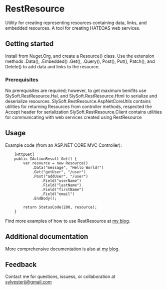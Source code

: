 ﻿# RestResource

Utility for creating representing resources containing data, links, and embedded resources. A tool for creating HATEOAS web services.

## Getting started

Install from Nuget.Org, and create a Resource() class. Use the extension methods .Data(), .Embedded() .Get(), .Query(), Post(), Put(), Patch(), and Delete() to add data and links to the resource.

### Prerequisites

No prerequisites are required; however, to get maximum benifits use SlySoft.RestResource.Hal, and SlySoft.RestResource.Html to serialize and deserialize resources.
SlySoft.RestResource.AspNetCoreUtils contains utilities for returning Resources from controller methods, respected the Accept header for serialization
SlySoft.RestResource.Client contains utilities for communicating with web services created using RestResource

## Usage

Example code (from an ASP.NET CORE MVC Controller):

```
    [HttpGet]
    public IActionResult Get() {
        var resource = new Resource()
            .Data("message", "Hello World!")
            .Get("getUser", "/user")
            .Post("addUser", "/user")
                .Field("userName")
                .Field("lastName")
                .Field("firstName")
                .Field("email")
            .EndBody();

        return StatusCode(200, resource);
    }
```

Find more examples of how to use RestResource at [my blog](https://sly-soft.com/rest-resource-quick-start/).

## Additional documentation

More comprehensive documentation is also at [my blog](https://sly-soft.com/rest-resource/).

## Feedback

Contact me for questions, issuess, or collaboration at <sylvesterjj@gmail.com>